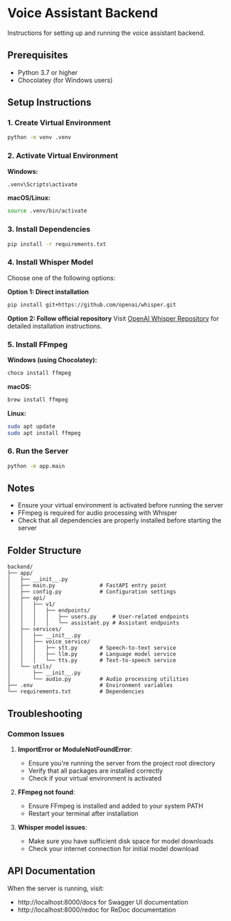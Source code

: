 # Voice Assistant Backend

Instructions for setting up and running the voice assistant backend.

## Prerequisites

- Python 3.7 or higher
- Chocolatey (for Windows users)

## Setup Instructions

### 1. Create Virtual Environment

```bash
python -m venv .venv
```

### 2. Activate Virtual Environment

**Windows:**
```bash
.venv\Scripts\activate
```

**macOS/Linux:**
```bash
source .venv/bin/activate
```

### 3. Install Dependencies

```bash
pip install -r requirements.txt
```

### 4. Install Whisper Model

Choose one of the following options:

**Option 1: Direct installation**
```bash
pip install git+https://github.com/openai/whisper.git
```

**Option 2: Follow official repository**
Visit [OpenAI Whisper Repository](https://github.com/openai/whisper) for detailed installation instructions.

### 5. Install FFmpeg

**Windows (using Chocolatey):**
```bash
choco install ffmpeg
```

**macOS:**
```bash
brew install ffmpeg
```

**Linux:**
```bash
sudo apt update
sudo apt install ffmpeg
```

### 6. Run the Server

```bash
python -m app.main
```

## Notes

- Ensure your virtual environment is activated before running the server
- FFmpeg is required for audio processing with Whisper
- Check that all dependencies are properly installed before starting the server

## Folder Structure

```
backend/
├── app/
│   ├── __init__.py
│   ├── main.py              # FastAPI entry point
│   ├── config.py            # Configuration settings
│   ├── api/
│   │   ├── v1/
│   │   │   ├── endpoints/
│   │   │   │   ├── users.py     # User-related endpoints
│   │   │   │   └── assistant.py # Assistant endpoints
│   ├── services/
│   │   ├── __init__.py
│   │   ├── voice_service/
│   │   │   ├── stt.py       # Speech-to-text service
│   │   │   ├── llm.py       # Language model service
│   │   │   └── tts.py       # Text-to-speech service
│   └── utils/
│       ├── __init__.py
│       └── audio.py         # Audio processing utilities
├── .env                     # Environment variables
└── requirements.txt         # Dependencies
```

## Troubleshooting

### Common Issues

1. **ImportError or ModuleNotFoundError**:
   - Ensure you're running the server from the project root directory
   - Verify that all packages are installed correctly
   - Check if your virtual environment is activated

2. **FFmpeg not found**:
   - Ensure FFmpeg is installed and added to your system PATH
   - Restart your terminal after installation

3. **Whisper model issues**:
   - Make sure you have sufficient disk space for model downloads
   - Check your internet connection for initial model download

## API Documentation

When the server is running, visit:
- http://localhost:8000/docs for Swagger UI documentation
- http://localhost:8000/redoc for ReDoc documentation